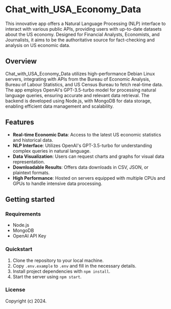 # Chat_with_USA_Economy_Data

This innovative app offers a Natural Language Processing (NLP) interface to interact with various public APIs, providing users with up-to-date datasets about the US economy. Designed for Financial Analysts, Economists, and Journalists, it aims to be the authoritative source for fact-checking and analysis on US economic data.

## Overview

Chat_with_USA_Economy_Data utilizes high-performance Debian Linux servers, integrating with APIs from the Bureau of Economic Analysis, Bureau of Labour Statistics, and US Census Bureau to fetch real-time data. The app employs OpenAI's GPT-3.5-turbo model for processing natural language queries, ensuring accurate and relevant data retrieval. The backend is developed using Node.js, with MongoDB for data storage, enabling efficient data management and scalability.

## Features

- **Real-time Economic Data**: Access to the latest US economic statistics and historical data.
- **NLP Interface**: Utilizes OpenAI's GPT-3.5-turbo for understanding complex queries in natural language.
- **Data Visualization**: Users can request charts and graphs for visual data representation.
- **Downloadable Results**: Offers data downloads in CSV, JSON, or plaintext formats.
- **High Performance**: Hosted on servers equipped with multiple CPUs and GPUs to handle intensive data processing.

## Getting started

### Requirements

- Node.js
- MongoDB
- OpenAI API Key

### Quickstart

1. Clone the repository to your local machine.
2. Copy `.env.example` to `.env` and fill in the necessary details.
3. Install project dependencies with `npm install`.
4. Start the server using `npm start`.

### License

Copyright (c) 2024.